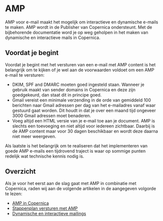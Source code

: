 # AMP
AMP voor e-mail maakt het mogelijk om interactieve en dynamische e-mails te maken. AMP wordt in de Publisher van Copernica ondersteunt. Met de bijbehorende documentatie word je op weg geholpen in het maken van dynamische en interactieve mails in Copernica.

## Voordat je begint
Voordat je begint met het versturen van een e-mail met AMP content is het belangrijk om te kijken of je wel aan de voorwaarden voldoet om een AMP e-mail te versturen:

* DKIM, SPF and DMARC moeten goed ingesteld staan. Wanneer je gebruik maakt van sender domains in Copernica en deze zijn goedgekeurd, dan staat dit in principe goed.
* Gmail vereist een minimale verzending in de orde van gemiddeld 100 berichten naar Gmail adressen per dag van het e-mailadres vanaf waar gestuurd gaat worden. Dit houdt in dat je over een maand tijd ongeveer 3000 Gmail adressen moet benaderen.
* Voeg altijd een HTML versie van je e-mail toe aan je document. AMP is slechts een toevoeging en niet altijd voor iedereen zichtbaar. Daarbij is de AMP content maar voor 30 dagen beschikbaar en wordt deze daarna niet meer weergeven.

Als laatste is het belangrijk om te realiseren dat het implementeren van goede AMP e-mails een tijdrovend traject is waar op sommige punten redelijk wat technische kennis nodig is.

## Overzicht
Als je voor het eerst aan de slag gaat met AMP in combinatie met Copernica, raden wij aan de volgende artikelen in de aangegeven volgorde te lezen:
* [AMP in Copernica](./amp-mailing)
* [Stappenplan versturen met AMP](./amp-how-to-send)
* [Dynamische en interactieve mailings](./amp-dynamic-mail)
